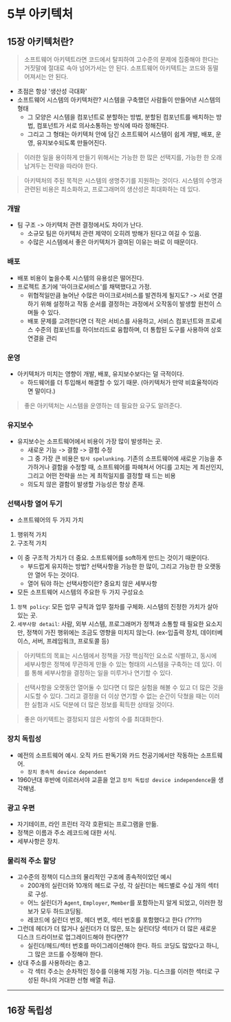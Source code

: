 # 5부 아키텍처

## 15장 아키텍처란?

> 소프트웨어 아키텍트라면 코드에서 탈피하여 고수준의 문제에 집중해야 한다는 거짓말에 절대로 속아 넘어가서는 안 된다.
> 소프트웨어 아키텍트는 코드와 동떨어져서는 안 된다.

- 초점은 항상 '생산성 극대화'
- 소프트웨어 시스템의 아키텍처란? 시스템을 구축했던 사람들이 만들어낸 시스템의 형태
  - 그 모양은 시스템을 컴포넌트로 분할하는 방법, 분할된 컴포넌트를 배치하는 방법, 컴포넌트가 서로 의사소통하는 방식에 따라 정해진다.
  - 그리고 그 형태는 아키텍처 안에 담긴 소프트웨어 시스템이 쉽게 개발, 배포, 운영, 유지보수되도록 만들어진다.

> 이러한 일을 용이하게 만들기 위해서는 가능한 한 많은 선택지를, 가능한 한 오래 남겨두는 전략을 따라야 한다.

> 아키텍처의 주된 목적은 시스템의 생명주기를 지원하는 것이다.
> 시스템의 수명과 관련된 비용은 최소화하고, 프로그래머의 생산성은 최대화하는 데 있다.

### 개발

- 팀 구조 -> 아키텍처 관련 결정에서도 차이가 난다.
  - 소규모 팀은 아키텍처 관련 제약이 오히려 방해가 된다고 여길 수 있음.
  - 수많은 시스템에서 좋은 아키텍처가 결여된 이유는 바로 이 때문이다.

### 배포

- 배포 비용이 높을수록 시스템의 유용성은 떨어진다.
- 프로젝트 초기에 '마이크로서비스'를 채택했다고 가정.
  - 위협적일만큼 늘어난 수많은 마이크로서비스를 발견하게 될지도? -> 서로 연결하기 위해 설정하고 작동 순서를 결정하는 과정에서 오작동이 발생할 원천이 스며들 수 있다. 
  - 배포 문제를 고려한다면 더 적은 서비스를 사용하고, 서비스 컴포넌트와 프로세스 수준의 컴포넌트를 하이브리드로 융합하며, 더 통합된 도구를 사용하여 상호 연결을 관리

### 운영

- 아키텍처가 미치는 영향이 개발, 배포, 유지보수보다는 덜 극적이다.
  - 하드웨어를 더 투입해서 해결할 수 있기 때문. (아키텍처가 만약 비효율적이라면 말이다.)

> 좋은 아키텍처는 시스템을 운영하는 데 필요한 요구도 알려준다.

### 유지보수

- 유지보수는 소프트웨어에서 비용이 가장 많이 발생하는 곳.
  - 새로운 기능 -> 결함 -> 결험 수정
  - 그 중 가장 큰 비용은 `탐사 spelunking`. 기존의 소프트웨어에 새로운 기능을 추가하거나 결함을 수정할 때, 소프트웨어를 파헤쳐서 어디를 고치는 게 최선인지, 그리고 어떤 전략을 쓰는 게 최적일지를 결정할 때 드는 비용
  - 의도치 않은 결함이 발생할 가능성은 항상 존재.

### 선택사항 열어 두기

- 소프트웨어의 두 가지 가치
1. 행위적 가치
2. 구조적 가치

- 이 중 구조적 가치가 더 중요. 소프트웨어를 soft하게 만드는 것이기 때문이다.
  - 부드럽게 유지하는 방법? 선택사항을 가능한 한 많이, 그리고 가능한 한 오랫동안 열어 두는 것이다.
  - 열어 둬야 하는 선택사항이란? 중요치 않은 세부사항
- 모든 소프트웨어 시스템의 주요한 두 가지 구성요소
1. `정책 policy`: 모든 업무 규칙과 업무 절차를 구체화. 시스템의 진정한 가치가 살아 있는 곳.
2. `세부사항 detail`: 사람, 외부 시스템, 프로그래머가 정책과 소통할 때 필요한 요소지만, 정책이 가진 행위에는 조금도 영향을 미치지 않는다. (ex-입출력 장치, 데이터베이스, 서버, 프레임워크, 프로토콜 등)

> 아키텍트의 목표는 시스템에서 정책을 가장 핵심적인 요소로 식별하고, 동시에 세부사항은 정책에 무관하게 만들 수 있는 형태의 시스템을 구축하는 데 있다.
> 이를 통해 세부사항을 결정하는 일을 미루거나 연기할 수 있다.

> 선택사항을 오랫동안 열어둘 수 있다면 더 많은 실험을 해볼 수 있고 더 많은 것을 시도할 수 있다.
> 그리고 결정을 더 이상 연기할 수 없는 순간이 닥쳤을 때는 이러한 실험과 시도 덕분에 더 많은 정보를 획득한 상태일 것이다.

> 좋은 아키텍트는 결정되지 않은 사항의 수를 최대화한다.

### 장치 독립성

- 예전의 소프트웨어 예시. 오직 카드 판독기와 카드 천공기에서만 작동하는 소프트웨어.
  - `장치 종속적 device dependent`
- 1960년대 후반에 이르러서야 교휸을 얻고 `장치 독립성 device independence`을 생각해냄.

### 광고 우편

- 자기테이프, 라인 프린터 각각 호환되는 프로그램을 만듦.
- 정책은 이름과 주소 레코드에 대한 서식.
- 세부사항은 장치.

### 물리적 주소 할당

- 고수준의 정책이 디스크의 물리적인 구조에 종속적이었던 예시
  - 200개의 실린더와 10개의 헤드로 구성, 각 실린더는 헤드별로 수십 개의 섹터로 구성. 
  - 어느 실린더가 `Agent`, `Employer`, `Member`를 포함하는지 알게 되었고, 이러한 정보가 모두 하드코딩됨.
  - 레코드에 실린더 번호, 헤더 번호, 섹터 번호를 포함했다고 한다 (??!?!)
- 그런데 헤더가 더 많거나 실린더가 더 많은, 또는 실린더당 섹터가 더 많은 새로운 디스크 드라이브로 업그레이드해야 한다면??
  - 실린더/헤드/섹터 번호를 마이그레이션해야 한다. 하드 코딩도 많았다고 하니, 그 많은 코드를 수정해야 한다.
- 상대 주소를 사용하라는 충고.
  - 각 섹터 주소는 순차적인 정수를 이용해 지정 가능. 디스크를 이러한 섹터로 구성된 하나의 거대한 선형 배열 취급.

----

## 16장 독립성


